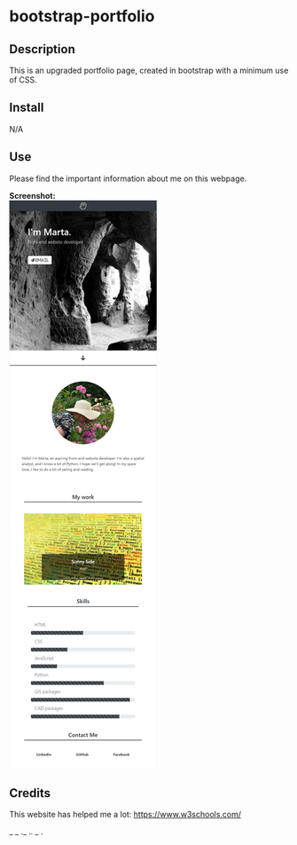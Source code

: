 # bootstrap-portfolio

## Description
This is an upgraded portfolio page, created in bootstrap with a minimum use of CSS.

## Install
N/A

## Use
Please find the important information about me on this webpage.

**Screenshot:**  
![screenshot of the bootstrap portfolio website](https://raw.githubusercontent.com/Nulula/bootstrap-portfolio/main/images/screencapture.png)


## Credits
This website has helped me a lot:
https://www.w3schools.com/

_ _  ._  ._.  _  ._
